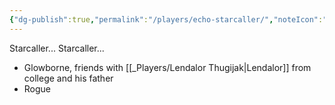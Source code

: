 ```yaml
---
{"dg-publish":true,"permalink":"/players/echo-starcaller/","noteIcon":""}
---
```



Starcaller... Starcaller...

- Glowborne, friends with [[_Players/Lendalor Thugijak\|Lendalor]] from college and his father
- Rogue
